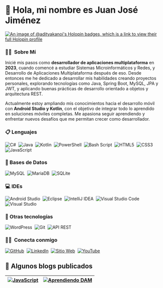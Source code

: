 # 👋 Hola, mi nombre es Juan José Jiménez

[![An image of @adityakanoi's Holopin badges, which is a link to view their full Holopin profile](https://bitacoradejuanjo.wordpress.com/wp-content/uploads/2025/05/banner-para-linkedin-desarrollador-de-software-moderno-negro.jpg?w=1024)](https://bitacoradejuanjo.wordpress.com/wp-content/uploads/2025/05/banner-para-linkedin-desarrollador-de-software-moderno-negro.jpg?w=1024)


### 👨‍💻 &nbsp;Sobre Mí
  
Inicié mis pasos como **desarrollador de aplicaciones multiplataforma** en **2023**, cuando comencé a estudiar Sistemas Microinformáticos y Redes, y Desarrollo de Aplicaciones Multiplataforma después de eso. Desde entonces me he dedicado a desarrollar mis habilidades creando proyectos personales, explorando tecnologías como Java, Spring Boot, MySQL, JPA y JWT, y aplicando buenas prácticas de desarrollo orientado a objetos y arquitectura REST.

Actualmente estoy ampliando mis conocimientos hacia el desarrollo móvil con **Android Studio y Kotlin**, con el objetivo de integrar todo lo aprendido en soluciones móviles completas. Me apasiona seguir aprendiendo y enfrentar nuevos desafíos que me permitan crecer como desarrollador.

 
### 📋 Lenguajes

![C#](https://img.shields.io/badge/c%23-%23239120.svg?style=for-the-badge&logo=csharp&logoColor=white)&nbsp;
![Java](https://img.shields.io/badge/java-%23ED8B00.svg?style=for-the-badge&logo=openjdk&logoColor=white)&nbsp;
![Kotlin](https://img.shields.io/badge/kotlin-%237F52FF.svg?style=for-the-badge&logo=kotlin&logoColor=white)&nbsp;
![PowerShell](https://img.shields.io/badge/PowerShell-%235391FE.svg?style=for-the-badge&logo=powershell&logoColor=white)&nbsp;
![Bash Script](https://img.shields.io/badge/bash_script-%23121011.svg?style=for-the-badge&logo=gnu-bash&logoColor=white)&nbsp;
![HTML5](https://img.shields.io/badge/html5-%23E34F26.svg?style=for-the-badge&logo=html5&logoColor=white)&nbsp;
![CSS3](https://img.shields.io/badge/css3-%231572B6.svg?style=for-the-badge&logo=css3&logoColor=white)&nbsp;
![JavaScript](https://img.shields.io/badge/javascript-%23323330.svg?style=for-the-badge&logo=javascript&logoColor=%23F7DF1E)&nbsp;


### 💾 Bases de Datos

![MySQL](https://img.shields.io/badge/mysql-%2300f.svg?style=for-the-badge&logo=mysql&logoColor=white)&nbsp;
![MariaDB](https://img.shields.io/badge/MariaDB-003545?style=for-the-badge&logo=mariadb&logoColor=white)&nbsp;
![SQLite](https://img.shields.io/badge/sqlite-%2307405e.svg?style=for-the-badge&logo=sqlite&logoColor=white)&nbsp;


### 💻 IDEs

![Android Studio](https://img.shields.io/badge/android%20studio-346ac1?style=for-the-badge&logo=android%20studio&logoColor=white)&nbsp;
![Eclipse](https://img.shields.io/badge/Eclipse-FE7A16.svg?style=for-the-badge&logo=Eclipse&logoColor=white)&nbsp;
![IntelliJ IDEA](https://img.shields.io/badge/IntelliJIDEA-000000.svg?style=for-the-badge&logo=intellij-idea&logoColor=white)&nbsp;
![Visual Studio Code](https://img.shields.io/badge/Visual%20Studio%20Code-0078d7.svg?style=for-the-badge&logo=visual-studio-code&logoColor=white)&nbsp;
![Visual Studio](https://img.shields.io/badge/Visual%20Studio-5C2D91.svg?style=for-the-badge&logo=visual-studio&logoColor=white)&nbsp;


### 🥅 Otras tecnologías

![WordPress](https://img.shields.io/badge/WordPress-%2339ACFF.svg?style=for-the-badge&logo=wordpress&logoColor=white)&nbsp;
![Git](https://img.shields.io/badge/git-%23F05033.svg?style=for-the-badge&logo=git&logoColor=white)&nbsp;
![API REST](https://img.shields.io/badge/API%20REST-%2332A3FF.svg?style=for-the-badge&logo=fastapi&logoColor=white)&nbsp;


### 🤝🏻 &nbsp;Conecta conmigo

[![GitHub](https://img.shields.io/badge/github-%23121011.svg?style=for-the-badge&logo=github&logoColor=white)](https://github.com/JuanjoJmnz)&nbsp;
[![LinkedIn](https://img.shields.io/badge/-LinkedIn-0077B5?style=flat&logo=Linkedin&logoColor=white)](https://www.linkedin.com/in/juan-josé-jiménez-gil-2588a2222/)&nbsp;
[![Sitio Web](https://img.shields.io/badge/-SitioWeb-3423A6?style=flat&logo=Google-Chrome&logoColor=white)](https://bitacoradejuanjo.wordpress.com)&nbsp;
[![YouTube](https://img.shields.io/badge/-YouTube-FF0000?style=flat&logo=YouTube&logoColor=white)](https://www.youtube.com/@Juanjo_TechRetro)&nbsp;

## 📝 Algunos blogs publicados

| [![JavaScript](https://bitacoradejuanjo.wordpress.com/wp-content/uploads/2024/09/maxresdefault.jpg?w=1024)](https://bitacoradejuanjo.wordpress.com/2024/09/22/guia-practica-de-bucles-en-javascript/) | [![Aprendiendo DAM](https://bitacoradejuanjo.wordpress.com/wp-content/uploads/2024/09/desarrollo-aplicaciones-web.jpg?w=1024)](https://bitacoradejuanjo.wordpress.com/2024/09/15/aprendiendo-dam-experiencias-y-retos-en-desarrollo-de-aplicaciones/) |
|------------------------------------------------------------------------------------------------------------------------------------------------------------------------------------|--------------------------------------------------------------------------------------------------------------------------------------------------------------------------------------|
